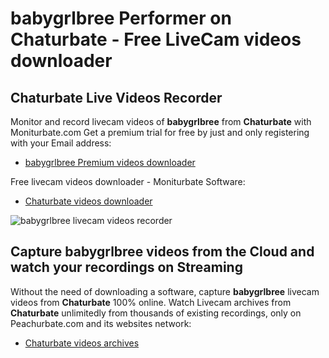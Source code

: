 # babygrlbree Performer on Chaturbate - Free LiveCam videos downloader

## Chaturbate Live Videos Recorder

Monitor and record livecam videos of **babygrlbree** from **Chaturbate** with Moniturbate.com
Get a premium trial for free by just and only registering with your Email address:
* [babygrlbree Premium videos downloader](https://moniturbate.com/request-demo-licence-key.html)

Free livecam videos downloader - Moniturbate Software:
* [Chaturbate videos downloader](https://moniturbate.com/moniturbate-download-software.html)

![babygrlbree livecam videos recorder](https://peachurnet.com/templates/moniturbate-software.png)


## Capture babygrlbree videos from the Cloud and watch your recordings on Streaming

Without the need of downloading a software, capture **babygrlbree** livecam videos from **Chaturbate** 100% online.
Watch Livecam archives from **Chaturbate** unlimitedly from thousands of existing recordings, only on Peachurbate.com and its websites network:
* [Chaturbate videos archives](https://peachurnet.com/)